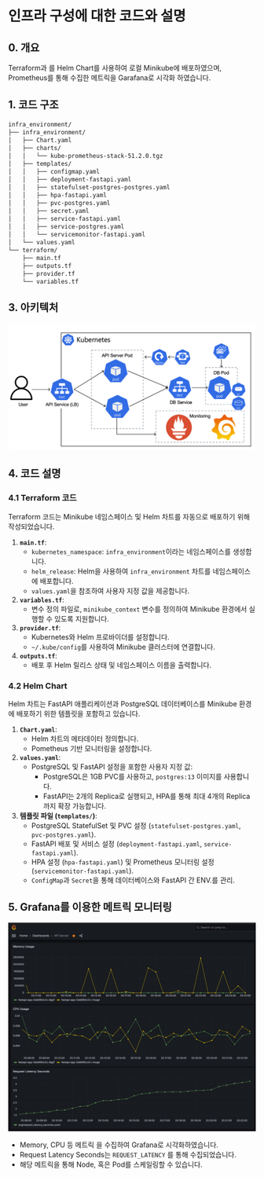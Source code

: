 # 인프라 구성에 대한 코드와 설명


## 0. 개요

 Terraform과 를 Helm Chart를 사용하여 로컬 Minikube에 배포하였으며, Prometheus를 통해 수집한 메트릭을 Garafana로 시각화 하였습니다.

## 1. 코드 구조

```
infra_environment/
├── infra_environment/
│   ├── Chart.yaml
│   ├── charts/
│   │   └── kube-prometheus-stack-51.2.0.tgz
│   ├── templates/
│   │   ├── configmap.yaml
│   │   ├── deployment-fastapi.yaml
│   │   ├── statefulset-postgres-postgres.yaml
│   │   ├── hpa-fastapi.yaml
│   │   ├── pvc-postgres.yaml
│   │   ├── secret.yaml
│   │   ├── service-fastapi.yaml
│   │   ├── service-postgres.yaml
│   │   └── servicemonitor-fastapi.yaml
│   └── values.yaml
└── terraform/
    ├── main.tf
    ├── outputs.tf
    ├── provider.tf
    └── variables.tf
```

## 3. 아키텍처

![image.png](./img/01.png)

## 4. 코드 설명

### **4.1 Terraform 코드**

Terraform 코드는 Minikube 네임스페이스 및 Helm 차트를 자동으로 배포하기 위해 작성되었습니다.

1. **`main.tf`**:
    - `kubernetes_namespace`: `infra_environment`이라는 네임스페이스를 생성합니다.
    - `helm_release`: Helm을 사용하여 `infra_environment` 차트를 네임스페이스에 배포합니다.
    - `values.yaml`을 참조하여 사용자 지정 값을 제공합니다.
2. **`variables.tf`**:
    - 변수 정의 파일로, `minikube_context` 변수를 정의하여 Minikube 환경에서 실행할 수 있도록 지원합니다.
3. **`provider.tf`**:
    - Kubernetes와 Helm 프로바이더를 설정합니다.
    - `~/.kube/config`를 사용하여 Minikube 클러스터에 연결합니다.
4. **`outputs.tf`**:
    - 배포 후 Helm 릴리스 상태 및 네임스페이스 이름을 출력합니다.

### **4.2 Helm Chart**

Helm 차트는 FastAPI 애플리케이션과 PostgreSQL 데이터베이스를 Minikube 환경에 배포하기 위한 템플릿을 포함하고 있습니다.

1. **`Chart.yaml`**:
    - Helm 차트의 메타데이터 정의합니다.
    - Pometheus 기반 모니터링을 설정합니다.
2. **`values.yaml`**:
    - PostgreSQL 및 FastAPI 설정을 포함한 사용자 지정 값:
        - PostgreSQL은 1GB PVC를 사용하고, `postgres:13` 이미지를 사용합니다.
        - FastAPI는 2개의 Replica로 실행되고, HPA를 통해 최대 4개의 Replica까지 확장 가능합니다.
3. **템플릿 파일 (`templates/`)**:
    - PostgreSQL StatefulSet 및 PVC 설정 (`statefulset-postgres.yaml`, `pvc-postgres.yaml`).
    - FastAPI 배포 및 서비스 설정 (`deployment-fastapi.yaml`, `service-fastapi.yaml`).
    - HPA 설정 (`hpa-fastapi.yaml`) 및 Prometheus 모니터링 설정 (`servicemonitor-fastapi.yaml`).
    - `ConfigMap`과 `Secret`을 통해 데이터베이스와 FastAPI 간  ENV.를 관리.

## 5. Grafana를 이용한 메트릭 모니터링

![image.png](./img/02.png)

- Memory, CPU 등 메트릭 을 수집하여 Grafana로 시각화하였습니다.
- Request Latency Seconds는 `REQUEST_LATENCY` 를 통해 수집되었습니다.
- 해당 메트릭을 통해 Node, 혹은 Pod를 스케일링할 수 있습니다.